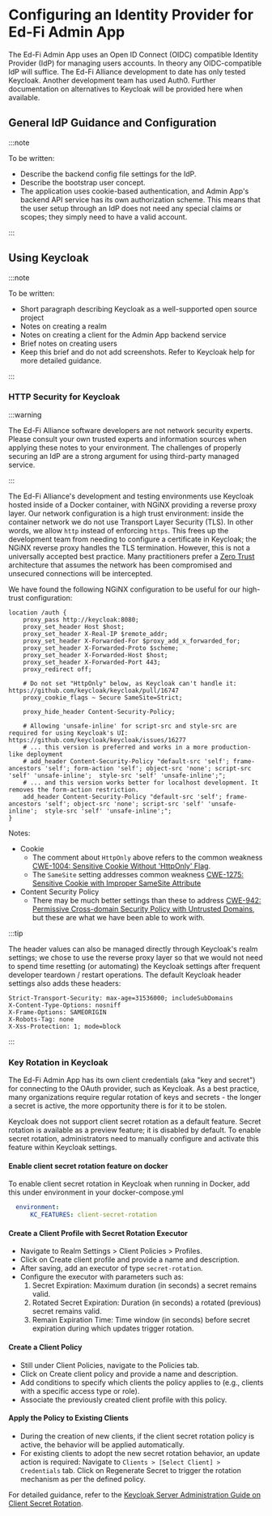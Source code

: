 # Configuring an Identity Provider for Ed-Fi Admin App

The Ed-Fi Admin App uses an Open ID Connect (OIDC) compatible Identity Provider (IdP) for managing users accounts. In theory any OIDC-compatible IdP will suffice. The Ed-Fi Alliance development to date has only tested Keycloak. Another development team has used Auth0. Further documentation on alternatives to Keycloak will be provided here when available.

## General IdP Guidance and Configuration

:::note

To be written:

- Describe the backend config file settings for the IdP.
- Describe the bootstrap user concept.
- The application uses cookie-based authentication, and Admin App's backend API service has its own authorization scheme. This means that the user setup through an IdP does not need any special claims or scopes; they simply need to have a valid account.

:::

## Using Keycloak

:::note

To be written:

- Short paragraph describing Keycloak as a well-supported open source project
- Notes on creating a realm
- Notes on creating a client for the Admin App backend service
- Brief notes on creating users
- Keep this brief and do not add screenshots. Refer to Keycloak help for more detailed guidance.

:::

### HTTP Security for Keycloak

:::warning

The Ed-Fi Alliance software developers are not network security experts. Please consult your own trusted experts and information sources when applying these notes to your environment. The challenges of properly securing an IdP are a strong argument for using third-party managed service.

:::

The Ed-Fi Alliance's development and testing environments use Keycloak hosted inside of a Docker container, with NGiNX providing a reverse proxy layer. Our network configuration is a high trust environment: inside the container network we do not use Transport Layer Security (TLS). In other words, we allow `http` instead of enforcing `https`. This frees up the development team from needing to configure a certificate in Keycloak; the NGiNX reverse proxy handles the TLS termination. However, this is not a universally accepted best practice. Many practitioners prefer a [Zero Trust](https://www.cisa.gov/topics/cybersecurity-best-practices/zero-trust) architecture that assumes the network has been compromised and unsecured connections will be intercepted.

We have found the following NGiNX configuration to be useful for our high-trust configuration:

```none
location /auth {
    proxy_pass http://keycloak:8080;
    proxy_set_header Host $host;
    proxy_set_header X-Real-IP $remote_addr;
    proxy_set_header X-Forwarded-For $proxy_add_x_forwarded_for;
    proxy_set_header X-Forwarded-Proto $scheme;
    proxy_set_header X-Forwarded-Host $host;
    proxy_set_header X-Forwarded-Port 443;
    proxy_redirect off;

    # Do not set "HttpOnly" below, as Keycloak can't handle it: https://github.com/keycloak/keycloak/pull/16747
    proxy_cookie_flags ~ Secure SameSite=Strict;

    proxy_hide_header Content-Security-Policy;

    # Allowing 'unsafe-inline' for script-src and style-src are required for using Keycloak's UI: https://github.com/keycloak/keycloak/issues/16277
    # ... this version is preferred and works in a more production-like deployment
    # add_header Content-Security-Policy "default-src 'self'; frame-ancestors 'self'; form-action 'self'; object-src 'none'; script-src 'self' 'unsafe-inline';  style-src 'self' 'unsafe-inline';";
    # ... and this version works better for localhost development. It removes the form-action restriction.
    add_header Content-Security-Policy "default-src 'self'; frame-ancestors 'self'; object-src 'none'; script-src 'self' 'unsafe-inline';  style-src 'self' 'unsafe-inline';";
}
```

Notes:

- Cookie
  - The comment about `HttpOnly` above refers to the common weakness [CWE-1004: Sensitive Cookie Without 'HttpOnly' Flag](https://cwe.mitre.org/data/definitions/1004.html).
  - The `SameSite` setting addresses common weakness [CWE-1275: Sensitive Cookie with Improper SameSite Attribute](https://cwe.mitre.org/data/definitions/1275.html)
- Content Security Policy
  - There may be much better settings than these to address [CWE-942: Permissive Cross-domain Security Policy with Untrusted Domains](https://cwe.mitre.org/data/definitions/942.html), but these are what we have been able to work with.

:::tip

The header values can also be managed directly through Keycloak's realm settings; we chose to use the reverse proxy layer so that we would not need to spend time resetting (or automating) the Keycloak settings after frequent developer teardown / restart operations. The default Keycloak header settings also adds these headers:

```none
Strict-Transport-Security: max-age=31536000; includeSubDomains
X-Content-Type-Options: nosniff
X-Frame-Options: SAMEORIGIN
X-Robots-Tag: none
X-Xss-Protection: 1; mode=block
```

:::

### Key Rotation in Keycloak

The Ed-Fi Admin App has its own client credentials (aka "key and secret") for
connecting to the OAuth provider, such as Keycloak. As a best practice, many
organizations require regular rotation of keys and secrets - the longer a secret
is active, the more opportunity there is for it to be stolen.

Keycloak does not support client secret rotation as a default feature. Secret
rotation is available as a preview feature; it is disabled by default. To enable
secret rotation, administrators need to manually configure and activate this
feature within Keycloak settings.

#### Enable client secret rotation feature on docker

To enable client secret rotation in Keycloak when running in Docker, add this
under environment in your docker-compose.yml

```yml
  environment:
      KC_FEATURES: client-secret-rotation
```

#### Create a Client Profile with Secret Rotation Executor

- Navigate to Realm Settings > Client Policies > Profiles.
- Click on Create client profile and provide a name and description.
- After saving, add an executor of type `secret-rotation`.
- Configure the executor with parameters such as:
  1. Secret Expiration: Maximum duration (in seconds) a secret remains valid.
  2. Rotated Secret Expiration: Duration (in seconds) a rotated (previous)
     secret remains valid.
  3. Remain Expiration Time: Time window (in seconds) before secret expiration
     during which updates trigger rotation.

#### Create a Client Policy

- Still under Client Policies, navigate to the Policies tab.
- Click on Create client policy and provide a name and description.
- Add conditions to specify which clients the policy applies to (e.g., clients
  with a specific access type or role).
- Associate the previously created client profile with this policy.

#### Apply the Policy to Existing Clients

- During the creation of new clients, if the client secret rotation policy is
  active, the behavior will be applied automatically.
- For existing clients to adopt the new secret rotation behavior, an update
  action is required: Navigate to `Clients > [Select Client] > Credentials` tab.
  Click on Regenerate Secret to trigger the rotation mechanism as per the defined
  policy.

For detailed guidance, refer to the [Keycloak Server Administration Guide on
Client Secret
Rotation](https://www.keycloak.org/docs/latest/server_admin/index.html#_proc-secret-rotation).
